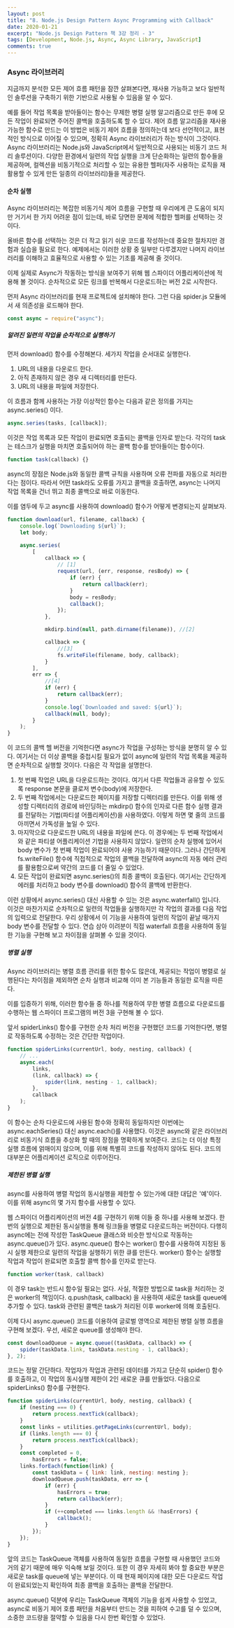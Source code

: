 ```yaml
---
layout: post
title: "8. Node.js Design Pattern Async Programming with Callback"
date: 2020-01-21
excerpt: "Node.js Design Pattern 책 3강 정리 - 3"
tags: [Development, Node.js, Async, Async Library, JavaScript]
comments: true
---
```


### Async 라이브러리

지금까지 분석한 모든 제어 흐름 패턴을 잠깐 살펴본다면, 재사용 가능하고 보다 일반적인 솔루션을 구축하기 위한 기반으로 사용될 수 있음을 알 수 있다.

예를 들어 작업 목록을 받아들이는 함수는 무제한 병렬 실행 알고리즘으로 만든 후에 모든 작업이 완료되면 주어진 콜백을 호출하도록 할 수 있다.
제어 흐름 알고리즘을 재사용 가능한 함수로 만드는 이 방법은 비동기 제어 흐름을 정의하는데 보다 선언적이고, 표현적인 방식으로 이어질 수 있으며, 정확히 Async 라이브러리가 하는 방식이 그것이다.
Async 라이브러리는 Node.js와 JavaScript에서 일반적으로 사용되는 비동기 코드 처리 솔루션이다.
다양한 환경에서 일련의 작업 실행을 크게 단순화하는 일련의 함수들을 제공하며, 컬렉션을 비동기적으로 처리할 수 있는 유용한 헬퍼(자주 사용하는 로직을 재활용할 수 있게 만든 일종의 라이브러리)들을 제공한다.

#### 순차 실행

Async 라이브러리는 복잡한 비동기식 제어 흐름을 구현할 때 우리에게 큰 도움이 되지만 거기서 한 가지 어려운 점이 있는데, 바로 당면한 문제에 적합한 헬퍼를 선택하는 것이다.

올바른 함수를 선택하는 것은 더 작고 읽기 쉬운 코드를 작성하는데 중요한 절차지만 경험과 실습을 필요로 한다.
예제에서는 이러한 상황 중 일부만 다루겠지만 나머지 라이브러리를 이해하고 효율적으로 사용할 수 있는 기초를 제공해 줄 것이다.

이제 실제로 Async가 작동하는 방식을 보여주기 위해 웹 스파이더 어플리케이션에 적용해 볼 것이다.
순차적으로 모든 링크를 반복해서 다운로드하는 버전 2로 시작한다.

먼저 Async 라이브러리를 현재 프로젝트에 설치해야 한다.
그런 다음 spider.js 모듈에서 새 의존성을 로드해야 한다.

```javascript
const async = require("async");
```

##### 알려진 일련의 작업을 순차적으로 실행하기

먼저 download() 함수를 수정해본다.
세가지 작업을 순서대로 실행한다.

1. URL의 내용을 다운로드 한다.
2. 아직 존재하지 않은 경우 새 디렉터리를 만든다.
3. URL의 내용을 파일에 저장한다.

이 흐름과 함께 사용하는 가장 이상적인 함수는 다음과 같은 정의를 가지는 async.series() 이다.

```javascript
async.series(tasks, [callback]);
```

이것은 작업 목록과 모든 작업이 완료되면 호출되는 콜백을 인자로 받는다. 각각의 task는 테스크가 실행을 마치면 호출되어야 하는 콜백 함수를 받아들이는 함수이다.

```javascript
function task(callback) {}
```

async의 장점은 Node.js와 동일한 콜백 규칙을 사용하며 오류 전파를 자동으로 처리한다는 점이다.
따라서 어떤 task라도 오류를 가지고 콜백을 호출하면, async는 나머지 작업 목록을 건너 뛰고 최종 콜백으로 바로 이동한다.

이를 염두에 두고 async를 사용하여 download() 함수가 어떻게 변경되는지 살펴보자.

```javascript
function download(url, filename, callback) {
    console.log(`Downloading ${url}`);
    let body;

    async.series(
        [
            callback => {
                // [1]
                request(url, (err, response, resBody) => {
                    if (err) {
                        return callback(err);
                    }
                    body = resBody;
                    callback();
                });
            },

            mkdirp.bind(null, path.dirname(filename)), //[2]

            callback => {
                //[3]
                fs.writeFile(filename, body, callback);
            }
        ],
        err => {
            //[4]
            if (err) {
                return callback(err);
            }
            console.log(`Downloaded and saved: ${url}`);
            callback(null, body);
        }
    );
}
```

이 코드의 콜백 헬 버전을 기억한다면 async가 작업을 구성하는 방식을 분명히 알 수 있다.
여기서는 더 이상 콜백을 중첩시킬 필요가 없이 async에 일련의 작업 목록을 제공하면 순차적으로 실행할 것이다. 다음은 각 작업을 설명한다.

1. 첫 번째 작업은 URL을 다운로드하는 것이다. 여기서 다른 작업들과 공유할 수 있도록 response 본문을 클로저 변수(body)에 저장한다.
2. 두 번째 작업에서는 다운로드한 페이지를 저장할 디렉터리를 만든다. 이를 위해 생성할 디렉터리의 경로에 바인딩하는 mkdirp() 함수의 인자로 다른 함수 실행 결과를 전달하는 기법(파티셜 어플리케이션)을 사용하였다. 이렇게 하면 몇 줄의 코드를 아끼면서 가독성을 높일 수 있다.
3. 마지막으로 다운로드한 URL의 내용을 파일에 쓴다. 이 경우에는 두 번째 작업에서와 같은 파티셜 어플리케이션 기법을 사용하지 않았다. 일련의 순차 실행에 있어서 body 변수가 첫 번째 작업이 완료되어야 사용 가능하기 때문이다. 그러나 간단하게 fs.writeFile() 함수에 직접적으로 작업의 콜백을 전달하여 async의 자동 에러 관리를 활용함으로써 약간의 코드를 더 줄일 수 있었다.
4. 모든 작업이 완료되면 async.series()의 최종 콜백이 호출된다. 여기서는 간단하게 에러를 처리하고 body 변수를 download() 함수의 콜백에 반환한다.

이런 상황에서 async.series() 대신 사용할 수 있는 것은 async.waterfall() 입니다. 이것은 마찬가지로 순차적으로 일련의 작업들을 실행하지만 각 작업의 결과를 다음 작업의 입력으로 전달한다.
우리 상황에서 이 기능을 사용하여 일련의 작업이 끝날 때가지 body 변수를 전달할 수 있다.
연습 삼아 이려분이 직접 waterfall 흐름을 사용하여 동일한 기능을 구현해 보고 차이점을 살펴볼 수 있을 것이다.

##### 병렬 실행

Async 라이브러리는 병렬 흐름 관리를 위한 함수도 많은데, 제공되는 작업이 병렬로 실행된다는 차이점을 제외하면 순차 실행과 비교해 이미 본 기능들과 동일한 로직을 따른다.

이를 입증하기 위해, 이러한 함수들 중 하나를 적용하여 무한 병렬 흐름으로 다운로드를 수행하는 웹 스파이더 프로그램의 버전 3을 구현해 볼 수 있다.

앞서 spiderLinks() 함수를 구현한 순차 처리 버전을 구현했던 코드를 기억한다면, 병렬로 작동하도록 수정하는 것은 간단한 작업이다.

```javascript
function spiderLinks(currentUrl, body, nesting, callback) {
    // ...
    async.each(
        links,
        (link, callback) => {
            spider(link, nesting - 1, callback);
        },
        callback
    );
}
```

이 함수는 순차 다운로드에 사용된 함수와 정확히 동일하지만 이번에는 async.eachSeries() 대신 async.each()를 사용했다.
이것은 async와 같은 라이브러리로 비동기식 흐름을 추상화 할 때의 장점을 명확하게 보여준다.
코드는 더 이상 특정 실행 흐름에 얽매이지 않으며, 이를 위해 특별히 코드를 작성하지 않아도 된다.
코드의 대부분은 어플리케이션 로직으로 이루어진다.

##### 제한된 병렬 실행

async를 사용하여 병렬 작업의 동시실행을 제한할 수 있는가에 대한 대답은 '예'이다. 이를 위해 async의 몇 가지 함수를 사용할 수 있다.

웹 스파이더 어플리케이션의 버전 4를 구현하기 위해 이들 중 하나를 사용해 보겠다.
한 번의 실행으로 제한된 동시실행을 통해 링크들을 병렬로 다운로드하는 버전이다.
다행히 async에는 전에 작성한 TaskQueue 클래스와 비슷한 방식으로 작동하는 async.queue()가 있다. async.queue() 함수는 worker() 함수를 사용하여 지정된 동시 실행 제한으로 일련의 작업을 실행하기 위한 큐를 만든다.
worker() 함수는 실행할 작업과 작업이 완료되면 호출할 콜백 함수를 인자로 받는다.

```javascript
function worker(task, callback)
```

이 경우 task는 반드시 함수일 필요는 없다. 사실, 적절한 방법으로 task을 처리하는 것은 worker의 책임이다.
q.push(task, callback) 을 사용하여 새로운 task를 queue에 추가할 수 있다.
task와 관련된 콜백은 task가 처리된 이후 worker에 의해 호출된다.

이제 다시 async.queue() 코드를 이용하여 글로벌 영역으로 제한된 병렬 실행 흐름을 구현해 보겠다. 우선, 새로운 queue를 생성해야 한다.

```javascript
const downloadQueue = async.queue((taskData, callback) => {
    spider(taskData.link, taskData.nesting - 1, callback);
}, 2);
```

코드는 정말 간단하다. 작업자가 작업과 관련된 데이터를 가지고 단순히 spider() 함수를 호출하고, 이 작업의 동시실행 제한이 2인 새로운 큐를 만들었다. 다음으로 spiderLinks() 함수를 구현한다.

```javascript
function spiderLinks(currentUrl, body, nesting, callback) {
    if (nesting === 0) {
        return process.nextTick(callback);
    }
    const links = utilities.getPageLinks(currentUrl, body);
    if (links.length === 0) {
        return process.nextTick(callback);
    }
    const completed = 0,
        hasErrors = false;
    links.forEach(function(link) {
        const taskData = { link: link, nesting: nesting };
        downloadQueue.push(taskData, err => {
            if (err) {
                hasErrors = true;
                return callback(err);
            }
            if (++completed === links.length && !hasErrors) {
                callback();
            }
        });
    });
}
```

앞의 코드는 TaskQueue 객체를 사용하여 동일한 흐름을 구현할 때 사용했던 코드와 거의 같기 때문에 매우 익숙해 보일 것이다.
또한 이 경우 자세히 봐야 할 중요한 부분은 새로운 task를 queue에 넣는 부분이다.
이 때 현재 페이지에 대한 모든 다운로드 작업이 완료되었는지 확인하여 최종 콜백을 호출하는 콜백을 전달한다.

async.queue() 덕분에 우리는 TaskQueue 객체의 기능을 쉽게 사용할 수 있었고, async로 비동기 제어 호름 패턴을 처음부터 만드는 것을 피하여 수고를 덜 수 있으며, 소중한 코드량을 절약할 수 있음을 다시 한번 확인할 수 있었다.
